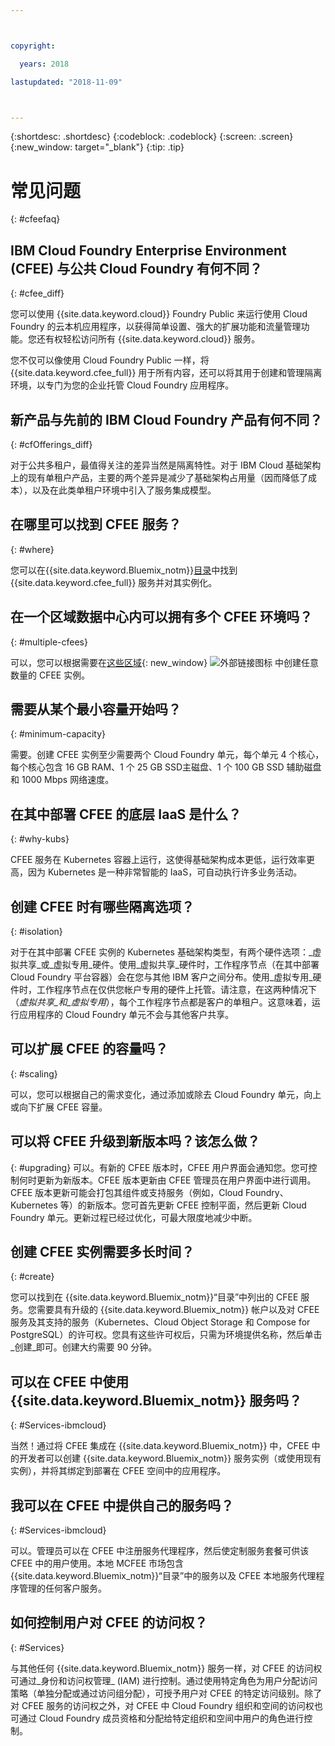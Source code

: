 ```yaml
---



copyright:

  years: 2018

lastupdated: "2018-11-09"



---
```


{:shortdesc: .shortdesc}
{:codeblock: .codeblock}
{:screen: .screen}
{:new_window: target="_blank"}
{:tip: .tip}

# 常见问题
{: #cfeefaq}

## IBM Cloud Foundry Enterprise Environment (CFEE) 与公共 Cloud Foundry 有何不同？
{: #cfee_diff}

您可以使用 {{site.data.keyword.cloud}} Foundry Public 来运行使用 Cloud Foundry 的云本机应用程序，以获得简单设置、强大的扩展功能和流量管理功能。您还有权轻松访问所有 {{site.data.keyword.cloud}} 服务。

您不仅可以像使用 Cloud Foundry Public 一样，将 {{site.data.keyword.cfee_full}} 用于所有内容，还可以将其用于创建和管理隔离环境，以专门为您的企业托管 Cloud Foundry 应用程序。


## 新产品与先前的 IBM Cloud Foundry 产品有何不同？
{: #cfOfferings_diff}

对于公共多租户，最值得关注的差异当然是隔离特性。对于 IBM Cloud 基础架构上的现有单租户产品，主要的两个差异是减少了基础架构占用量（因而降低了成本），以及在此类单租户环境中引入了服务集成模型。

## 在哪里可以找到 CFEE 服务？
{: #where}

您可以在{{site.data.keyword.Bluemix_notm}}[目录](https://console.stage1.bluemix.net/catalog)中找到 {{site.data.keyword.cfee_full}} 服务并对其实例化。

## 在一个区域数据中心内可以拥有多个 CFEE 环境吗？
{: #multiple-cfees}

可以，您可以根据需要在[这些区域](https://dev.console.test.cloud.ibm.com/docs/cloud-foundry/index.html#provisioning-targets){: new_window} ![外部链接图标](../icons/launch-glyph.svg "外部链接图标") 中创建任意数量的 CFEE 实例。

## 需要从某个最小容量开始吗？
{: #minimum-capacity}

需要。创建 CFEE 实例至少需要两个 Cloud Foundry 单元，每个单元 4 个核心，每个核心包含 16 GB RAM、1 个 25 GB SSD主磁盘、1 个 100 GB SSD 辅助磁盘和 1000 Mbps 网络速度。

## 在其中部署 CFEE 的底层 IaaS 是什么？
{: #why-kubs}

CFEE 服务在 Kubernetes 容器上运行，这使得基础架构成本更低，运行效率更高，因为 Kubernetes 是一种非常智能的 IaaS，可自动执行许多业务活动。 

## 创建 CFEE 时有哪些隔离选项？
{: #isolation}

对于在其中部署 CFEE 实例的 Kubernetes 基础架构类型，有两个硬件选项：_虚拟共享_或_虚拟专用_硬件。使用_虚拟共享_硬件时，工作程序节点（在其中部署 Cloud Foundry 平台容器）会在您与其他 IBM 客户之间分布。使用_虚拟专用_硬件时，工作程序节点在仅供您帐户专用的硬件上托管。请注意，在这两种情况下（_虚拟共享_和_虚拟专用_），每个工作程序节点都是客户的单租户。这意味着，运行应用程序的 Cloud Foundry 单元不会与其他客户共享。

## 可以扩展 CFEE 的容量吗？
{: #scaling}

可以，您可以根据自己的需求变化，通过添加或除去 Cloud Foundry 单元，向上或向下扩展 CFEE 容量。

## 可以将 CFEE 升级到新版本吗？该怎么做？
{: #upgrading}
可以。有新的 CFEE 版本时，CFEE 用户界面会通知您。您可控制何时更新为新版本。CFEE 版本更新由 CFEE 管理员在用户界面中进行调用。CFEE 版本更新可能会打包其组件或支持服务（例如，Cloud Foundry、Kubernetes 等）的新版本。您可首先更新 CFEE 控制平面，然后更新 Cloud Foundry 单元。更新过程已经过优化，可最大限度地减少中断。

## 创建 CFEE 实例需要多长时间？
{: #create}

您可以找到在 {{site.data.keyword.Bluemix_notm}}“目录”中列出的 CFEE 服务。您需要具有升级的 {{site.data.keyword.Bluemix_notm}} 帐户以及对 CFEE 服务及其支持的服务（Kubernetes、Cloud Object Storage 和 Compose for PostgreSQL）的许可权。您具有这些许可权后，只需为环境提供名称，然后单击_创建_即可。创建大约需要 90 分钟。

## 可以在 CFEE 中使用 {{site.data.keyword.Bluemix_notm}} 服务吗？
{: #Services-ibmcloud}

当然！通过将 CFEE 集成在 {{site.data.keyword.Bluemix_notm}} 中，CFEE 中的开发者可以创建 {{site.data.keyword.Bluemix_notm}} 服务实例（或使用现有实例），并将其绑定到部署在 CFEE 空间中的应用程序。

## 我可以在 CFEE 中提供自己的服务吗？
{: #Services-ibmcloud}

可以。管理员可以在 CFEE 中注册服务代理程序，然后使定制服务套餐可供该 CFEE 中的用户使用。本地 MCFEE 市场包含 {{site.data.keyword.Bluemix_notm}}“目录”中的服务以及 CFEE 本地服务代理程序管理的任何客户服务。

## 如何控制用户对 CFEE 的访问权？
{: #Services}

与其他任何 {{site.data.keyword.Bluemix_notm}} 服务一样，对 CFEE 的访问权可通过_身份和访问权管理_ (IAM) 进行控制。通过使用特定角色为用户分配访问策略（单独分配或通过访问组分配），可授予用户对 CFEE 的特定访问级别。除了对 CFEE 服务的访问权之外，对 CFEE 中 Cloud Foundry 组织和空间的访问权也可通过 Cloud Foundry 成员资格和分配给特定组织和空间中用户的角色进行控制。

